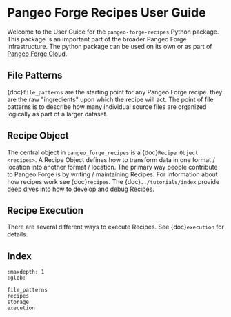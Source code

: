 # **Pangeo Forge Recipes** User Guide

Welcome to the User Guide for the `pangeo-forge-recipes` Python package.
This package is an important part of the broader Pangeo Forge infrastructure.
The python package can be used on its own or as part of [Pangeo Forge Cloud](/cloud_automation_user_guide/index.md).

## File Patterns

{doc}`file_patterns` are the starting point for any Pangeo Forge recipe.
they are the raw "ingredients" upon which the recipe will act.
The point of file patterns is to describe how many individual source files are
organized logically as part of a larger dataset.

## Recipe Object

The central object in `pangeo_forge_recipes` is a {doc}``Recipe Object <recipes>``.
A Recipe Object defines how to transform data in one format / location into another format / location.
The primary way people contribute to Pangeo Forge is by writing / maintaining Recipes.
For information about how recipes work see {doc}`recipes`.
The {doc}`../tutorials/index` provide deep dives into how to develop and debug Recipes.

## Recipe Execution

There are several different ways to execute Recipes.
See {doc}`execution` for details.

## Index

```{toctree}
:maxdepth: 1
:glob:

file_patterns
recipes
storage
execution
```
